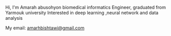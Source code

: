 Hi, I'm Amarah abusohyon 
biomedical informatics Engineer, graduated from Yarmouk university
Interested in deep learning ,neural network and data analysis


My email: amarhbishtawi@gmail.com




